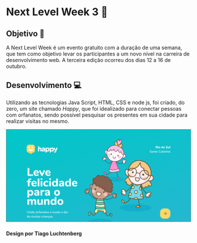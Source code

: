 # Next Level Week 3 :rocket:

## Objetivo :dart: 
A Next Level Week é um evento gratuito com a duração de uma semana, que tem como objetivo levar os participantes a um novo nível na carreira de desenvolvimento web. A terceira edição ocorreu dos dias 12 a 16 de outubro. 

## Desenvolvimento :computer:
Utilizando as tecnologias Java Script, HTML, CSS e node js, foi criado, do zero, um site chamado _Happy_, que foi idealizado para conectar pessoas com orfanatos, sendo possível pesquisar os presentes em sua cidade para realizar visitas no mesmo. 

![Home-pade do Happy](public/images/happy.png)

#### Design por Tiago Luchtenberg
